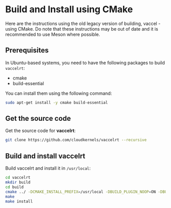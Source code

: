 # Build and Install using CMake

Here are the instructions using the old legacy version of building, vaccel -
using CMake. Do note that these instructions may be out of date and it is
recommended to use Meson where possible.

## Prerequisites

In Ubuntu-based systems, you need to have the following packages to build
`vaccelrt`:

- cmake
- build-essential

You can install them using the following command:

```bash
sudo apt-get install -y cmake build-essential
```

## Get the source code

Get the source code for **vaccelrt**:

```bash
git clone https://github.com/cloudkernels/vaccelrt --recursive
```

## Build and install vaccelrt

Build vaccelrt and install it in `/usr/local`:

```bash
cd vaccelrt
mkdir build
cd build
cmake ../ -DCMAKE_INSTALL_PREFIX=/usr/local -DBUILD_PLUGIN_NOOP=ON -DBUILD_EXAMPLES=ON -DCMAKE_BUILD_TYPE=Release
make
make install
```
